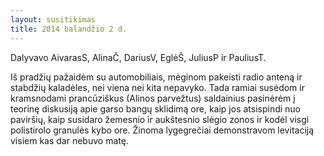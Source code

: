 ```yaml
---
layout: susitikimas
title: 2014 balandžio 2 d.
---
```

Dalyvavo AivarasS, AlinaČ, DariusV, EglėŠ, JuliusP ir PauliusT.


Iš pradžių pažaidėm su automobiliais, mėginom pakeisti radio anteną ir
stabdžių kaladėles, nei viena nei kita nepavyko. Tada ramiai susėdom ir
kramsnodami prancūziškus (Alinos parvežtus) saldainius pasinėrėm į teorinę
diskusiją apie garso bangų sklidimą ore, kaip jos atsispindi nuo paviršių,
kaip susidaro žemesnio ir aukštesnio slėgio zonos ir kodėl visgi polistirolo
granulės kybo ore. Žinoma lygegrečiai demonstravom levitaciją visiem kas dar
nebuvo matę.

